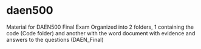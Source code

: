 # daen500
Material for DAEN500 Final Exam
Organized into 2 folders, 1 containing the code (Code folder) and another with the word document with evidence and answers to the questions (DAEN_Final)
